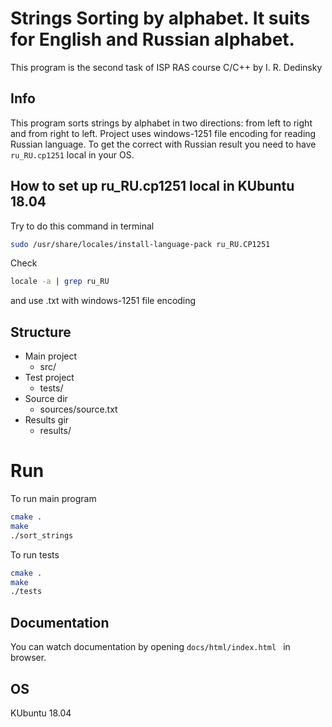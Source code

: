 # Strings Sorting by alphabet. It suits for English and Russian alphabet.
This program is the second task of ISP RAS course C/C++ by I. R. Dedinsky
## Info
This program sorts strings by alphabet in two directions: from left to right and from right to left.
Project uses windows-1251 file encoding  for reading Russian language.
To get the correct with Russian result you need to have ```ru_RU.cp1251``` local in your OS.
## How to set up ru_RU.cp1251 local in KUbuntu 18.04
Try to do this command in terminal
```bash 
sudo /usr/share/locales/install-language-pack ru_RU.CP1251
```
Check 
```bash
locale -a | grep ru_RU
```
and use .txt with windows-1251 file encoding 

## Structure
- Main project 
    - src/
- Test project
    - tests/
- Source dir
    - sources/source.txt
- Results gir
    - results/

# Run
To run main program

```bash
cmake .
make
./sort_strings
```

To run tests

```bash
cmake .
make
./tests
```

## Documentation
You can watch documentation by opening
```docs/html/index.html ``` in browser.
## OS
 KUbuntu 18.04
